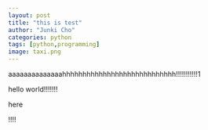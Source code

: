 ```yaml
---
layout: post
title: "this is test"
author: "Junki Cho"
categories: python
tags: [python,programming]
image: taxi.png
---
```


aaaaaaaaaaaaaahhhhhhhhhhhhhhhhhhhhhhhhhhhh!!!!!!!!!!!1




hello world!!!!!!!

here

!!!!
